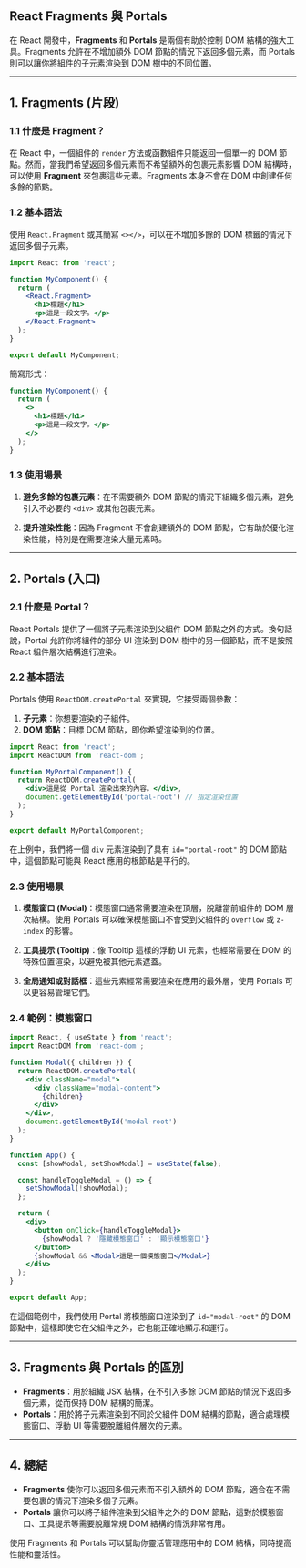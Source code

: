 ## React Fragments 與 Portals

在 React 開發中，**Fragments** 和 **Portals** 是兩個有助於控制 DOM 結構的強大工具。Fragments 允許在不增加額外 DOM 節點的情況下返回多個元素，而 Portals 則可以讓你將組件的子元素渲染到 DOM 樹中的不同位置。

---

## 1. Fragments (片段)

### 1.1 什麼是 Fragment？

在 React 中，一個組件的 `render` 方法或函數組件只能返回一個單一的 DOM 節點。然而，當我們希望返回多個元素而不希望額外的包裹元素影響 DOM 結構時，可以使用 **Fragment** 來包裹這些元素。Fragments 本身不會在 DOM 中創建任何多餘的節點。

### 1.2 基本語法

使用 `React.Fragment` 或其簡寫 `<></>`，可以在不增加多餘的 DOM 標籤的情況下返回多個子元素。

```jsx
import React from 'react';

function MyComponent() {
  return (
    <React.Fragment>
      <h1>標題</h1>
      <p>這是一段文字。</p>
    </React.Fragment>
  );
}

export default MyComponent;
```

簡寫形式：

```jsx
function MyComponent() {
  return (
    <>
      <h1>標題</h1>
      <p>這是一段文字。</p>
    </>
  );
}
```

### 1.3 使用場景

1. **避免多餘的包裹元素**：在不需要額外 DOM 節點的情況下組織多個元素，避免引入不必要的 `<div>` 或其他包裹元素。
   
2. **提升渲染性能**：因為 Fragment 不會創建額外的 DOM 節點，它有助於優化渲染性能，特別是在需要渲染大量元素時。

---

## 2. Portals (入口)

### 2.1 什麼是 Portal？

React Portals 提供了一個將子元素渲染到父組件 DOM 節點之外的方式。換句話說，Portal 允許你將組件的部分 UI 渲染到 DOM 樹中的另一個節點，而不是按照 React 組件層次結構進行渲染。

### 2.2 基本語法

Portals 使用 `ReactDOM.createPortal` 來實現，它接受兩個參數：

1. **子元素**：你想要渲染的子組件。
2. **DOM 節點**：目標 DOM 節點，即你希望渲染到的位置。

```jsx
import React from 'react';
import ReactDOM from 'react-dom';

function MyPortalComponent() {
  return ReactDOM.createPortal(
    <div>這是從 Portal 渲染出來的內容。</div>,
    document.getElementById('portal-root') // 指定渲染位置
  );
}

export default MyPortalComponent;
```

在上例中，我們將一個 `div` 元素渲染到了具有 `id="portal-root"` 的 DOM 節點中，這個節點可能與 React 應用的根節點是平行的。

### 2.3 使用場景

1. **模態窗口 (Modal)**：模態窗口通常需要渲染在頂層，脫離當前組件的 DOM 層次結構。使用 Portals 可以確保模態窗口不會受到父組件的 `overflow` 或 `z-index` 的影響。
   
2. **工具提示 (Tooltip)**：像 Tooltip 這樣的浮動 UI 元素，也經常需要在 DOM 的特殊位置渲染，以避免被其他元素遮蓋。

3. **全局通知或對話框**：這些元素經常需要渲染在應用的最外層，使用 Portals 可以更容易管理它們。

### 2.4 範例：模態窗口

```jsx
import React, { useState } from 'react';
import ReactDOM from 'react-dom';

function Modal({ children }) {
  return ReactDOM.createPortal(
    <div className="modal">
      <div className="modal-content">
        {children}
      </div>
    </div>,
    document.getElementById('modal-root')
  );
}

function App() {
  const [showModal, setShowModal] = useState(false);

  const handleToggleModal = () => {
    setShowModal(!showModal);
  };

  return (
    <div>
      <button onClick={handleToggleModal}>
        {showModal ? '隱藏模態窗口' : '顯示模態窗口'}
      </button>
      {showModal && <Modal>這是一個模態窗口</Modal>}
    </div>
  );
}

export default App;
```

在這個範例中，我們使用 Portal 將模態窗口渲染到了 `id="modal-root"` 的 DOM 節點中，這樣即使它在父組件之外，它也能正確地顯示和運行。

---

## 3. Fragments 與 Portals 的區別

- **Fragments**：用於組織 JSX 結構，在不引入多餘 DOM 節點的情況下返回多個元素，從而保持 DOM 結構的簡潔。
- **Portals**：用於將子元素渲染到不同於父組件 DOM 結構的節點，適合處理模態窗口、浮動 UI 等需要脫離組件層次的元素。

---

## 4. 總結

- **Fragments** 使你可以返回多個元素而不引入額外的 DOM 節點，適合在不需要包裹的情況下渲染多個子元素。
- **Portals** 讓你可以將子組件渲染到父組件之外的 DOM 節點，這對於模態窗口、工具提示等需要脫離常規 DOM 結構的情況非常有用。

使用 Fragments 和 Portals 可以幫助你靈活管理應用中的 DOM 結構，同時提高性能和靈活性。
